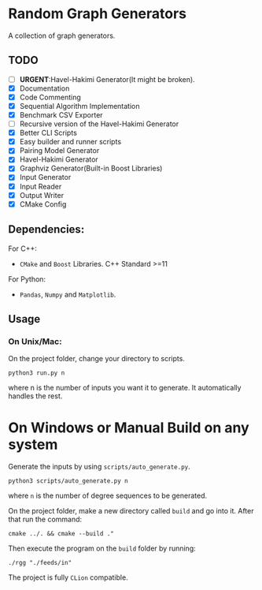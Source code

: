 # Random Graph Generators

A collection of graph generators.

## TODO

- [ ] **URGENT**:Havel-Hakimi Generator(It might be broken).
- [x] Documentation
- [x] Code Commenting
- [x] Sequential Algorithm Implementation
- [x] Benchmark CSV Exporter
- [ ] Recursive version of the Havel-Hakimi Generator
- [x] Better CLI Scripts
- [x] Easy builder and runner scripts
- [x] Pairing Model Generator
- [x] Havel-Hakimi Generator
- [x] Graphviz Generator(Built-in Boost Libraries)
- [x] Input Generator
- [x] Input Reader
- [x] Output Writer
- [x] CMake Config

## Dependencies:

For C++:

- `CMake` and `Boost` Libraries. C++ Standard >=11

For Python:

- `Pandas`, `Numpy` and `Matplotlib`.

## Usage

### On Unix/Mac:

On the project folder, change your directory to scripts.

```
python3 run.py n
```

where n is the number of inputs you want it to generate. It automatically handles the rest.

# On Windows or Manual Build on any system

Generate the inputs by using `scripts/auto_generate.py`.

```
python3 scripts/auto_generate.py n
```

where `n` is the number of degree sequences to be generated.

On the project folder, make a new directory called `build` and go into it. After that run the command:

```
cmake ../. && cmake --build ."
```

Then execute the program on the `build` folder by running:

```
./rgg "./feeds/in"
```

The project is fully `CLion` compatible.